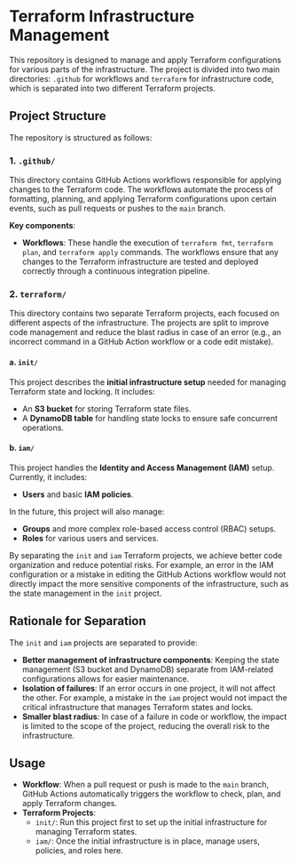 # Terraform Infrastructure Management

This repository is designed to manage and apply Terraform configurations for various parts of the infrastructure. The project is divided into two main directories: `.github` for workflows and `terraform` for infrastructure code, which is separated into two different Terraform projects.

## Project Structure

The repository is structured as follows:

### 1. `.github/`
This directory contains GitHub Actions workflows responsible for applying changes to the Terraform code. The workflows automate the process of formatting, planning, and applying Terraform configurations upon certain events, such as pull requests or pushes to the `main` branch.

**Key components**:
- **Workflows**: These handle the execution of `terraform fmt`, `terraform plan`, and `terraform apply` commands. The workflows ensure that any changes to the Terraform infrastructure are tested and deployed correctly through a continuous integration pipeline.

### 2. `terraform/`
This directory contains two separate Terraform projects, each focused on different aspects of the infrastructure. The projects are split to improve code management and reduce the blast radius in case of an error (e.g., an incorrect command in a GitHub Action workflow or a code edit mistake).

#### a. `init/`
This project describes the **initial infrastructure setup** needed for managing Terraform state and locking. It includes:
- An **S3 bucket** for storing Terraform state files.
- A **DynamoDB table** for handling state locks to ensure safe concurrent operations.

#### b. `iam/`
This project handles the **Identity and Access Management (IAM)** setup. Currently, it includes:
- **Users** and basic **IAM policies**.

In the future, this project will also manage:
- **Groups** and more complex role-based access control (RBAC) setups.
- **Roles** for various users and services.

By separating the `init` and `iam` Terraform projects, we achieve better code organization and reduce potential risks. For example, an error in the IAM configuration or a mistake in editing the GitHub Actions workflow would not directly impact the more sensitive components of the infrastructure, such as the state management in the `init` project.

## Rationale for Separation

The `init` and `iam` projects are separated to provide:
- **Better management of infrastructure components**: Keeping the state management (S3 bucket and DynamoDB) separate from IAM-related configurations allows for easier maintenance.
- **Isolation of failures**: If an error occurs in one project, it will not affect the other. For example, a mistake in the `iam` project would not impact the critical infrastructure that manages Terraform states and locks.
- **Smaller blast radius**: In case of a failure in code or workflow, the impact is limited to the scope of the project, reducing the overall risk to the infrastructure.

## Usage

- **Workflow**: When a pull request or push is made to the `main` branch, GitHub Actions automatically triggers the workflow to check, plan, and apply Terraform changes.
- **Terraform Projects**:
  - `init/`: Run this project first to set up the initial infrastructure for managing Terraform states.
  - `iam/`: Once the initial infrastructure is in place, manage users, policies, and roles here.
